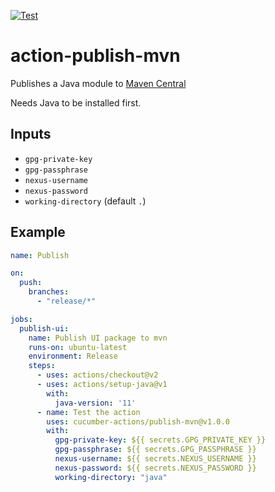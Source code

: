 [![Test](https://github.com/cucumber-actions/publish-mvn/actions/workflows/test.yaml/badge.svg)](https://github.com/cucumber-actions/publish-mvn/actions/workflows/test.yaml)

# action-publish-mvn

Publishes a Java module to [Maven Central](https://search.maven.org/)

Needs Java to be installed first.

## Inputs

* `gpg-private-key`
* `gpg-passphrase`
* `nexus-username`
* `nexus-password`
* `working-directory` (default `.`)

## Example

```yaml
name: Publish

on:
  push:
    branches:
      - "release/*"

jobs:
  publish-ui:
    name: Publish UI package to mvn
    runs-on: ubuntu-latest
    environment: Release
    steps:
      - uses: actions/checkout@v2
      - uses: actions/setup-java@v1
        with:
          java-version: '11'
      - name: Test the action
        uses: cucumber-actions/publish-mvn@v1.0.0
        with:
          gpg-private-key: ${{ secrets.GPG_PRIVATE_KEY }}
          gpg-passphrase: ${{ secrets.GPG_PASSPHRASE }}
          nexus-username: ${{ secrets.NEXUS_USERNAME }}
          nexus-password: ${{ secrets.NEXUS_PASSWORD }}
          working-directory: "java"
```
